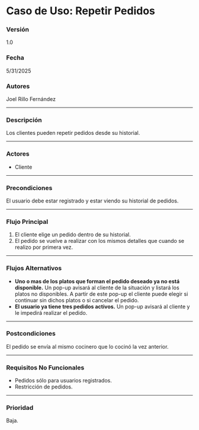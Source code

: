 # Caso de Uso: Repetir Pedidos

### Versión
1.0

### Fecha
5/31/2025

### Autores
Joel Rillo Fernández

---

### Descripción
Los clientes pueden repetir pedidos desde su historial.

---

### Actores
- Cliente  

---

### Precondiciones
El usuario debe estar registrado y estar viendo su historial de pedidos.

---

### Flujo Principal
1. El cliente elige un pedido dentro de su historial.
2. El pedido se vuelve a realizar con los mismos detalles que cuando se realizo por primera vez.

---

### Flujos Alternativos
- **Uno o mas de los platos que forman el pedido deseado ya no está disponible.** 
  Un pop-up avisará al cliente de la situación y listará los platos no disponibles. A partir de este pop-up el cliente puede elegir si continuar sin dichos platos o si cancelar el pedido.
- **El usuario ya tiene tres pedidos activos.**
  Un pop-up avisará al cliente y le impedirá realizar el pedido.
  
---

### Postcondiciones
El pedido se envía al mismo cocinero que lo cocinó la vez anterior.

---

### Requisitos No Funcionales
- Pedidos sólo para usuarios registrados.
- Restricción de pedidos.

---

### Prioridad
Baja.

